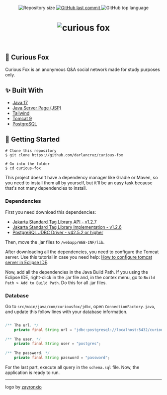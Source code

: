 <p align="center">
    <img alt="Repository size" src="https://img.shields.io/github/repo-size/darlancruz/curious-fox.svg?style=flat-square&color=64a4a">
 <a href="https://github.com/darlancruz/curious-fox/commits/master">
    <img alt="GitHub last commit" src="https://img.shields.io/github/last-commit/darlancruz/curious-fox.svg?style=flat-square&color=f8cd65">
  </a>
    <img alt="GitHub top language" src="https://img.shields.io/github/languages/top/darlancruz/curious-fox.svg?style=flat-square&color=fb7c58">
</p>

<h1 align="center">
  <img alt="curious fox" title="curious fox" src="https://user-images.githubusercontent.com/77397497/221369516-e73a0678-3aee-4a6f-858e-1d54b30d6541.png" />
</h1>

<br>

## 🦊 Curious Fox

Curious Fox is an anonymous Q&A social network made for study purposes only.


## ✨ Built With

- [Java 17](https://www.java.com/en/)
- [Java Server Page (JSP)](https://jakarta.ee/specifications/pages/)
- [Tailwind](https://tailwindcss.com/)
- [Tomcat 9](https://tomcat.apache.org/)
- [PostgreSQL](https://www.postgresql.org/)

## 🚀 Getting Started
```
# Clone this repository
$ git clone https://github.com/darlancruz/curious-fox

# Go into the folder
$ cd curious-fox
```
This project doesn't have a dependency manager like Gradle or Maven, so you need to install them all by yourself, but it'll be an easy task because that's not many dependencies to install.

### Dependencies

First you need download this dependencies:
  - [Jakarta Standard Tag Library API - v1.2.7](https://mvnrepository.com/artifact/jakarta.servlet.jsp.jstl/jakarta.servlet.jsp.jstl-api/1.2.7)
  -  [Jakarta Standard Tag Library Implementation - v1.2.6](https://mvnrepository.com/artifact/org.glassfish.web/jakarta.servlet.jsp.jstl/1.2.6)
  -  [PostgreSQL JDBC Driver - v42.5.2 or higher](https://jdbc.postgresql.org/download/)

Then, move the .jar files to ```/webapp/WEB-INF/lib```.

After downloading all the dependencies, you need to configure the Tomcat server. Use this tutorial in case you need help: [How to configure tomcat server in Eclipse IDE](https://www.javatpoint.com/how-to-configure-tomcat-server-in-eclipse-ide).

Now, add all the dependencies in the Java Build Path. If you using the Eclipse IDE, right-click in the .jar file and, in the contex menu, go to ```Build Path > Add to Build Path```. Do this for all .jar files.

### Database

Go to ```src/main/java/com/curiousfox/jdbc```, open ```ConnectionFactory.java```, and update this follow lines with your database information.

```java

/** The url. */
	private final String url = "jdbc:postgresql://localhost:5432/curious_fox";
	
/** The user. */
	private final String user = "postgres";
	
/** The password. */
	private final String password = "password";

```
For the last part, execute all query in the ```schema.sql``` file. Now, the application is ready to run.

---
logo by [zayronxio](https://github.com/zayronxio/Zafiro-icons)
